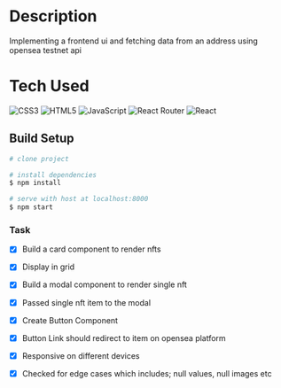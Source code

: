 
# Description
Implementing a frontend ui and fetching data from an address using opensea testnet api


# Tech Used
 ![CSS3](https://img.shields.io/badge/css3-%231572B6.svg?style=for-the-badge&logo=css3&logoColor=white) ![HTML5](https://img.shields.io/badge/html5-%23E34F26.svg?style=for-the-badge&logo=html5&logoColor=white) ![JavaScript](https://img.shields.io/badge/javascript-%23323330.svg?style=for-the-badge&logo=javascript&logoColor=%23F7DF1E) ![React Router](https://img.shields.io/badge/React_Router-CA4245?style=for-the-badge&logo=react-router&logoColor=white) ![React](https://img.shields.io/badge/react-%2320232a.svg?style=for-the-badge&logo=react&logoColor=%2361DAFB)
      

## Build Setup

``` bash
# clone project

# install dependencies
$ npm install

# serve with host at localhost:8000
$ npm start
```
    

### Task
- [x] Build a card component to render nfts
- [x] Display in grid
- [x] Build a modal component to render single nft
- [x] Passed single nft item to the modal
- [x] Create Button Component
- [x] Button Link should redirect to item on opensea platform
- [x] Responsive on different devices
- [x] Checked for edge cases which includes; null values, null images etc

 
